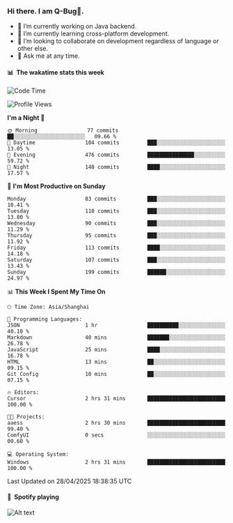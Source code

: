 ### Hi there. I am Q-Bug🐞.

- 🔭 I’m currently working on Java backend.
- 🌱 I’m currently learning cross-platform development.
- 👯 I’m looking to collaborate on development regardless of language or other else.
- 💬 Ask me at any time.

#### 📊 &nbsp;**The wakatime stats this week**  
<!--START_SECTION:waka-->
![Code Time](http://img.shields.io/badge/Code%20Time-315%20hrs%2052%20mins-blue)

![Profile Views](http://img.shields.io/badge/Profile%20Views-0-blue)

**I'm a Night 🦉** 

```text
🌞 Morning                77 commits          ██░░░░░░░░░░░░░░░░░░░░░░░   09.66 % 
🌆 Daytime                104 commits         ███░░░░░░░░░░░░░░░░░░░░░░   13.05 % 
🌃 Evening                476 commits         ███████████████░░░░░░░░░░   59.72 % 
🌙 Night                  140 commits         ████░░░░░░░░░░░░░░░░░░░░░   17.57 % 
```
📅 **I'm Most Productive on Sunday** 

```text
Monday                   83 commits          ███░░░░░░░░░░░░░░░░░░░░░░   10.41 % 
Tuesday                  110 commits         ███░░░░░░░░░░░░░░░░░░░░░░   13.80 % 
Wednesday                90 commits          ███░░░░░░░░░░░░░░░░░░░░░░   11.29 % 
Thursday                 95 commits          ███░░░░░░░░░░░░░░░░░░░░░░   11.92 % 
Friday                   113 commits         ████░░░░░░░░░░░░░░░░░░░░░   14.18 % 
Saturday                 107 commits         ███░░░░░░░░░░░░░░░░░░░░░░   13.43 % 
Sunday                   199 commits         ██████░░░░░░░░░░░░░░░░░░░   24.97 % 
```


📊 **This Week I Spent My Time On** 

```text
🕑︎ Time Zone: Asia/Shanghai

💬 Programming Languages: 
JSON                     1 hr                ██████████░░░░░░░░░░░░░░░   40.10 % 
Markdown                 40 mins             ███████░░░░░░░░░░░░░░░░░░   26.78 % 
JavaScript               25 mins             ████░░░░░░░░░░░░░░░░░░░░░   16.78 % 
HTML                     13 mins             ██░░░░░░░░░░░░░░░░░░░░░░░   09.15 % 
Git Config               10 mins             ██░░░░░░░░░░░░░░░░░░░░░░░   07.15 % 

🔥 Editors: 
Cursor                   2 hrs 31 mins       █████████████████████████   100.00 % 

🐱‍💻 Projects: 
aaess                    2 hrs 30 mins       █████████████████████████   99.40 % 
ComfyUI                  0 secs              ░░░░░░░░░░░░░░░░░░░░░░░░░   00.60 % 

💻 Operating System: 
Windows                  2 hrs 31 mins       █████████████████████████   100.00 % 
```


 Last Updated on 28/04/2025 18:38:35 UTC
<!--END_SECTION:waka-->

#### 🎵 &nbsp;**Spotify playing**  
![Alt text](https://spotify-recently-played-readme.vercel.app/api?user=e5y1o4x7kdt9kf2blu4wvmb4s&unique={true|1|on|yes})
